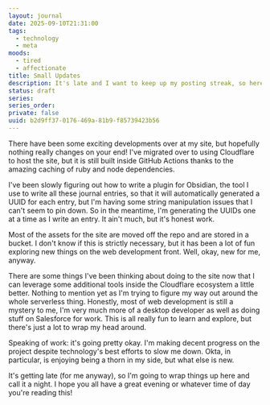 ```yaml
---
layout: journal
date: 2025-09-10T21:31:00
tags:
  - technology
  - meta
moods:
  - tired
  - affectionate
title: Small Updates
description: It's late and I want to keep up my posting streak, so here's something short about the happenings of the site
status: draft
series:
series_order:
private: false
uuid: b2d9ff37-0176-469a-81b9-f85739423b56
---
```

There have been some exciting developments over at my site, but hopefully nothing really changes on your end!  I've migrated over to using Cloudflare to host the site, but it is still built inside GitHub Actions thanks to the amazing caching of ruby and node dependencies.

I've been slowly figuring out how to write a plugin for Obsidian, the tool I use to write all these journal entries, so that it will automatically generated a UUID for each entry, but I'm having some string manipulation issues that I can't seem to pin down.  So in the meantime, I'm generating the UUIDs one at a time as I write an entry.  It ain't much, but it's honest work.

Most of the assets for the site are moved off the repo and are stored in a bucket.  I don't know if this is strictly necessary, but it has been a lot of fun exploring new things on the web development front.  Well, okay, new for me, anyway.

There are some things I've been thinking about doing to the site now that I can leverage some additional tools inside the Cloudflare ecosystem a little better.  Nothing to mention yet as I'm trying to figure my way out around the whole serverless thing.  Honestly, most of web development is still a mystery to me, I'm very much more of a desktop developer as well as doing stuff on Salesforce for work.  This is all really fun to learn and explore, but there's just a lot to wrap my head around.

Speaking of work: it's going pretty okay.  I'm making decent progress on the project despite technology's best efforts to slow me down.  Okta, in particular, is enjoying being a thorn in my side, but what else is new.

It's getting late (for me anyway), so I'm going to wrap things up here and call it a night.  I hope you all have a great evening or whatever time of day you're reading this!